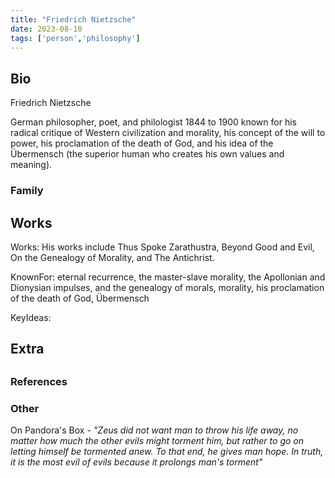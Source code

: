 ```yaml
---
title: "Friedrich Nietzsche"
date: 2023-08-10
tags: ['person','philosophy']
---
```


## Bio
Friedrich Nietzsche
 
 German philosopher, poet, and philologist 
1844 to 1900
known for his radical critique of Western civilization and morality, his concept of the will to power, his proclamation of the death of God, and his idea of the Übermensch (the superior human who creates his own values and meaning). 



### Family

## Works
Works:  His works include Thus Spoke Zarathustra, Beyond Good and Evil, On the Genealogy of Morality, and The Antichrist.

KnownFor: eternal recurrence, the master-slave morality, the Apollonian and Dionysian impulses, and the genealogy of morals, morality, his proclamation of the death of God, Übermensch

KeyIdeas:

## Extra

##
### References

### Other
On Pandora's Box - *"Zeus did not want man to throw his life away, no matter how much the other evils might torment him, but rather to go on letting himself be tormented anew. To that end, he gives man hope. In truth, it is the most evil of evils because it prolongs man's torment"*

